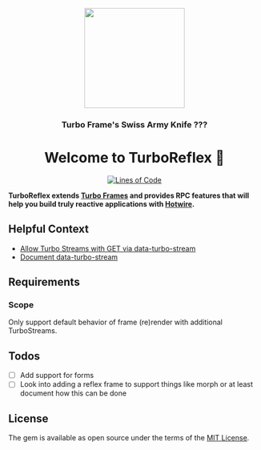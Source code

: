 <p align="center">
  <img height="200" src="https://ik.imagekit.io/hopsoft/turbo-reflex-logo_dgjKz2_SK.jpg?ik-sdk-version=javascript-1.4.3&updatedAt=1661529169962" />
  <h3 align="center">
    Turbo Frame's Swiss Army Knife ???
  </h3>
  <h1 align="center">
    Welcome to TurboReflex 👋
  </h1>
  <p align="center">
    <a href="http://blog.codinghorror.com/the-best-code-is-no-code-at-all/">
      <img alt="Lines of Code" src="https://img.shields.io/badge/loc-193-47d299.svg" />
    </a>
  </p>
</p>

**TurboReflex extends [Turbo Frames](https://turbo.hotwired.dev/reference/frames) and provides RPC features
that will help you build truly reactive applications with [Hotwire](https://hotwired.dev/).**

## Helpful Context

- [Allow Turbo Streams with GET via data-turbo-stream](https://github.com/hotwired/turbo/pull/612)
- [Document data-turbo-stream](https://github.com/hotwired/turbo-site/pull/103)

## Requirements

### Scope

Only support default behavior of frame (re)render with additional TurboStreams.

## Todos

- [ ] Add support for forms
- [ ] Look into adding a reflex frame to support things like morph or at least document how this can be done

## License

The gem is available as open source under the terms of the [MIT License](https://opensource.org/licenses/MIT).
